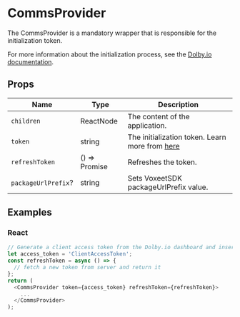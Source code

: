 # CommsProvider

The CommsProvider is a mandatory wrapper that is responsible for the initialization token.

For more information about the initialization process, see the [Dolby.io documentation](https://docs.dolby.io/communications-apis/docs/initializing-javascript#initialize-the-sdk).

## Props

| Name                | Type                  | Description                                                                                                                                   |
| ------------------- | --------------------- | --------------------------------------------------------------------------------------------------------------------------------------------- |
| `children`          | ReactNode             | The content of the application.                                                                                                               |
| `token`             | string                | The initialization token. Learn more from [here](https://docs.dolby.io/communications-apis/docs/overview-developer-tools#client-access-token) |
| `refreshToken`      | () => Promise<string> | Refreshes the token.                                                                                                                          |
| `packageUrlPrefix`? | string                | Sets VoxeetSDK packageUrlPrefix value.                                                                                                        |

## Examples

### React

```javascript
// Generate a client access token from the Dolby.io dashboard and insert into access_token variable
let access_token = 'ClientAccessToken';
const refreshToken = async () => {
  // fetch a new token from server and return it
};
return (
  <CommsProvider token={access_token} refreshToken={refreshToken}>
    ...
  </CommsProvider>
);
```
